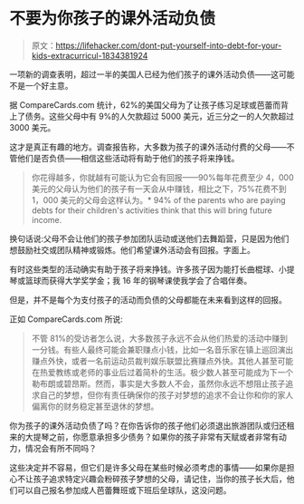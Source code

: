 # 不要为你孩子的课外活动负债

> 原文：<https://lifehacker.com/dont-put-yourself-into-debt-for-your-kids-extracurricul-1834381924>

一项新的调查表明，超过一半的美国人已经为他们孩子的课外活动负债——这可能不是一个好主意。



据 CompareCards.com 统计，62%的美国父母为了让孩子练习足球或芭蕾而背上了债务。这些父母中有 9%的人欠款超过 5000 美元，近三分之一的人欠款超过 3000 美元。

这才是真正有趣的地方。调查报告称，大多数为孩子的课外活动付费的父母——不管他们是否负债——相信这些活动将有助于他们的孩子将来挣钱。

> 你花得越多，你就越有可能认为它会有回报——90%每年花费至少 4，000 美元的父母认为他们的孩子有一天会从中赚钱，相比之下，75%花费不到 1，000 美元的父母会这样认为。*   94% of the parents who are paying debts for their children's activities think that this will bring future income.

换句话说:父母不会让他们的孩子参加团队运动或送他们去舞蹈营，只是因为他们想鼓励社交或团队精神或锻炼。他们希望课外活动会有回报。字面上。

有时这些类型的活动确实有助于孩子将来挣钱。许多孩子因为能打长曲棍球、小提琴或篮球而获得大学奖学金；我 16 年的钢琴课使我学会了合唱伴奏。

但是，并不是每个为支付孩子的活动而负债的父母都能在未来看到这样的回报。

正如 CompareCards.com 所说:

> 不管 81%的受访者怎么说，大多数孩子永远不会从他们热爱的活动中赚到一分钱。有些人最终可能会兼职赚点小钱，比如一名音乐家在镇上巡回演出赚点外快，或者一名前运动员裁判娱乐联盟比赛赚点外快。其他人甚至可能在热爱教练或老师的事业后过着简朴的生活。极少数人甚至可能成为下一个勒布朗或碧昂斯。然而，事实是大多数人不会，虽然你永远不想阻止孩子追求自己的梦想，但你有责任确保你的孩子对梦想的追求不会让你和你的家人偏离你的财务稳定甚至退休的梦想。

你为孩子的课外活动负债了吗？在你告诉你的孩子他们必须退出旅游团队或归还租来的大提琴之前，你愿意承担多少债务？如果你的孩子非常有天赋或者非常有动力，情况会有所不同吗？

这些决定并不容易，但它们是许多父母在某些时候必须考虑的事情——如果你是担心不让孩子追求特定兴趣会粉碎孩子梦想的父母，请记住，当你的孩子长大后，他们可以自己报名参加成人芭蕾舞班或下班后垒球队，这没问题。